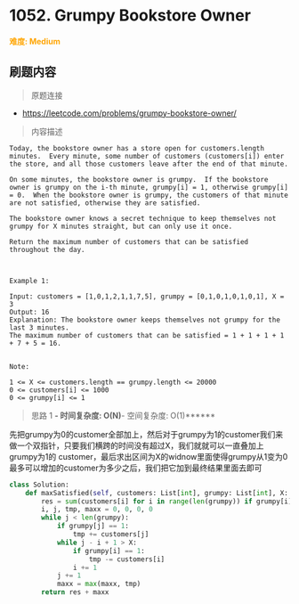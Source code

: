 # 1052. Grumpy Bookstore Owner

**<font color=orange>难度: Medium</font>**

## 刷题内容

> 原题连接

* https://leetcode.com/problems/grumpy-bookstore-owner/

> 内容描述

```
Today, the bookstore owner has a store open for customers.length minutes.  Every minute, some number of customers (customers[i]) enter the store, and all those customers leave after the end of that minute.

On some minutes, the bookstore owner is grumpy.  If the bookstore owner is grumpy on the i-th minute, grumpy[i] = 1, otherwise grumpy[i] = 0.  When the bookstore owner is grumpy, the customers of that minute are not satisfied, otherwise they are satisfied.

The bookstore owner knows a secret technique to keep themselves not grumpy for X minutes straight, but can only use it once.

Return the maximum number of customers that can be satisfied throughout the day.

 

Example 1:

Input: customers = [1,0,1,2,1,1,7,5], grumpy = [0,1,0,1,0,1,0,1], X = 3
Output: 16
Explanation: The bookstore owner keeps themselves not grumpy for the last 3 minutes. 
The maximum number of customers that can be satisfied = 1 + 1 + 1 + 1 + 7 + 5 = 16.
 

Note:

1 <= X <= customers.length == grumpy.length <= 20000
0 <= customers[i] <= 1000
0 <= grumpy[i] <= 1
```

> 思路 1
******- 时间复杂度: O(N)******- 空间复杂度: O(1)******

先把grumpy为0的customer全部加上，然后对于grumpy为1的customer我们来做一个双指针，只要我们横跨的时间没有超过X，我们就就可以一直叠加上grumpy为1的
customer，最后求出区间为X的widnow里面使得grumpy从1变为0最多可以增加的customer为多少之后，我们把它加到最终结果里面去即可

```python
class Solution:
    def maxSatisfied(self, customers: List[int], grumpy: List[int], X: int) -> int:
        res = sum(customers[i] for i in range(len(grumpy)) if grumpy[i] == 0)
        i, j, tmp, maxx = 0, 0, 0, 0
        while j < len(grumpy):
            if grumpy[j] == 1:
                tmp += customers[j]
            while j - i + 1 > X:
                if grumpy[i] == 1:
                    tmp -= customers[i]
                i += 1
            j += 1
            maxx = max(maxx, tmp)
        return res + maxx
```





































